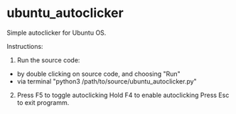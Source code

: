 # ubuntu_autoclicker
Simple autoclicker for Ubuntu OS.

Instructions:

1) Run the source code:
  - by double clicking on source code, and choosing "Run"
  - via terminal "python3 /path/to/source/ubuntu_autoclicker.py"
2) Press F5 to toggle autoclicking
   Hold F4 to enable autoclicking
   Press Esc to exit programm.
